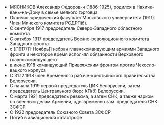 * МЯСНИКОВ Александр Федорович (1886-1925), родился в Нахиче­вань-на-Дону в семье мелкого торговца
* Окончил юридический факультет Московского университета (1911). Член Минского комитета РСДРП(б). 
* С сентября 1917 председатель Северо-Западного областноro комитета. 
* С октября 1917 пред­седатель Военно-революционного комитета Западноro фронта
* с [[1917/11-Ноябрь]] избран главнокомандующим армиями Западноro фронта и некоторое время исполнял обязан­ности Верховного главнокомандующеro
* в июне 1918 командующий Приволжским фронтом против Чехосло­вaцкoгo корпуса
* С 31.12.1918 член Bpeмeннoгo рабоче-крестьянскоro правительства Белоруссии. 
* С начала 1919 первый пpедседатель ЦИК Белоруссии, затем председатель Центральноro бюро КП(б) Белоруссии. 
* С марта 1921 председатель ревкома, а затем СНК, а также нарком по военным делам Армении, одновременно зам. пpeдседателя СНК ЗСФСР. 
* С 1922 пpeдседатель Союзноro Совета ЗСФСР. 
* Погиб в авиа­ционной катастрофе